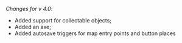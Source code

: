 _Changes for v 4.0_:
- Added support for collectable objects;
- Added an axe;
- Added autosave triggers for map entry points and button places
